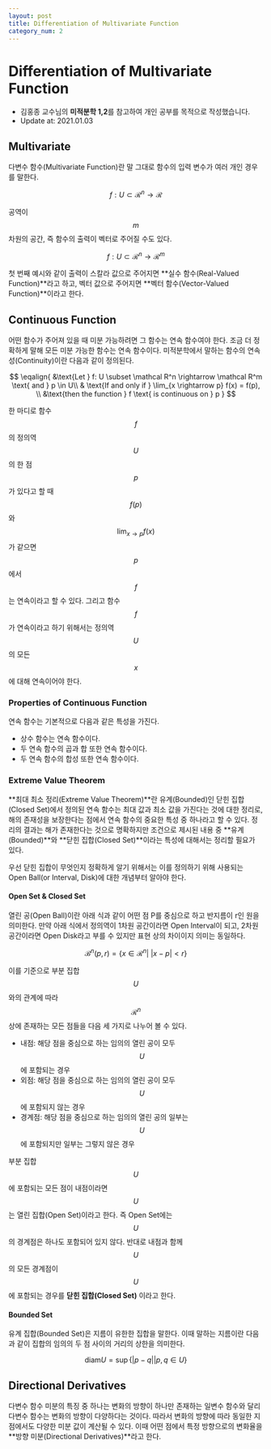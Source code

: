 ```yaml
---
layout: post
title: Differentiation of Multivariate Function
category_num: 2
---
```


# Differentiation of Multivariate Function

- 김홍종 교수님의 **미적분학 1,2**를 참고하여 개인 공부를 목적으로 작성했습니다.
- Update at: 2021.01.03

## Multivariate

다변수 함수(Multivariate Function)란 말 그대로 함수의 입력 변수가 여러 개인 경우를 말한다.

$$
f: U \subset \mathcal R^n \rightarrow \mathcal R
$$

공역이 $$m$$ 차원의 공간, 즉 함수의 출력이 벡터로 주어질 수도 있다.

$$
f: U \subset \mathcal R^n \rightarrow \mathcal R^m
$$

첫 번째 예시와 같이 출력이 스칼라 값으로 주어지면 **실수 함수(Real-Valued Function)**라고 하고, 벡터 값으로 주어지면 **벡터 함수(Vector-Valued Function)**이라고 한다.

## Continuous Function

어떤 함수가 주어져 있을 때 미분 가능하려면 그 함수는 연속 함수여야 한다. 조금 더 정확하게 말해 모든 미분 가능한 함수는 연속 함수이다. 미적분학에서 말하는 함수의 연속성(Continuity)이란 다음과 같이 정의된다.

$$
\eqalign{
&\text{Let } f: U \subset \mathcal R^n \rightarrow \mathcal R^m \text{ and } p \in U\\
& \text{If and only if } \lim_{x \rightarrow p} f(x) = f(p), \\
&\text{then the function } f \text{ is continuous on } p
}
$$

한 마디로 함수 $$f$$의 정의역 $$U$$의 한 점 $$p$$가 있다고 할 때 $$f(p)$$와 $$\lim_{x \rightarrow p} f(x)$$가 같으면 $$p$$에서 $$f$$는 연속이라고 할 수 있다. 그리고 함수 $$f$$가 연속이라고 하기 위해서는 정의역 $$U$$의 모든 $$x$$에 대해 연속이어야 한다. 

### Properties of Continuous Function

연속 함수는 기본적으로 다음과 같은 특성을 가진다.

- 상수 함수는 연속 함수이다.
- 두 연속 함수의 곱과 합 또한 연속 함수이다.
- 두 연속 함수의 합성 또한 연속 함수이다.

### Extreme Value Theorem

**최대 최소 정리(Extreme Value Theorem)**란 유계(Bounded)인 닫힌 집합(Closed Set)에서 정의된 연속 함수는 최대 값과 최소 값을 가진다는 것에 대한 정리로, 해의 존재성을 보장한다는 점에서 연속 함수의 중요한 특성 중 하나라고 할 수 있다. 정리의 결과는 해가 존재한다는 것으로 명확하지만 조건으로 제시된 내용 중 **유계(Bounded)**와 **닫힌 집합(Closed Set)**이라는 특성에 대해서는 정리할 필요가 있다.

우선 닫힌 집합이 무엇인지 정확하게 알기 위해서는 이를 정의하기 위해 사용되는 Open Ball(or Interval, Disk)에 대한 개념부터 알아야 한다.

#### Open Set & Closed Set

열린 공(Open Ball)이란 아래 식과 같이 어떤 점 P를 중심으로 하고 반지름이 r인 원을 의미한다. 만약 아래 식에서 정의역이 1차원 공간이라면 Open Interval이 되고, 2차원 공간이라면 Open Disk라고 부를 수 있지만 표현 상의 차이이지 의미는 동일하다.

$$
\mathcal B^n (p, r) = \{ x \in \mathcal R^n \lvert \ \lvert x - p \rvert  < r \}
$$

이를 기준으로 부분 집합 $$U$$와의 관계에 따라 $$\mathcal R^n$$ 상에 존재하는 모든 점들을 다음 세 가지로 나누어 볼 수 있다.

- 내점: 해당 점을 중심으로 하는 임의의 열린 공이 모두 $$U$$에 포함되는 경우
- 외점: 해당 점을 중심으로 하는 임의의 열린 공이 모두 $$U$$에 포함되지 않는 경우
- 경계점: 해당 점을 중심으로 하는 임의의 열린 공의 일부는 $$U$$에 포함되지만 일부는 그렇지 않은 경우

부분 집합 $$U$$에 포함되는 모든 점이 내점이라면 $$U$$는 열린 집합(Open Set)이라고 한다. 즉 Open Set에는 $$U$$의 경계점은 하나도 포함되어 있지 않다. 반대로 내점과 함께 $$U$$의 모든 경계점이 $$U$$에 포함되는 경우를 **닫힌 집합(Closed Set)** 이라고 한다. 

#### Bounded Set

유계 집합(Bounded Set)은 지름이 유한한 집합을 말한다. 이때 말하는 지름이란 다음과 같이 집합의 임의의 두 점 사이의 거리의 상한을 의미한다.

$$
\text{diam} U = \sup \{ \lvert p - q \rvert \lvert p, q \in U \}
$$

## Directional Derivatives

다변수 함수 미분의 특징 중 하나는 변화의 방향이 하나만 존재하는 일변수 함수와 달리 다변수 함수는 변화의 방향이 다양하다는 것이다. 따라서 변화의 방향에 따라 동일한 지점에서도 다양한 미분 값이 계산될 수 있다. 이때 어떤 점에서 특정 방향으로의 변화율을 **방향 미분(Directional Derivatives)**라고 한다.
